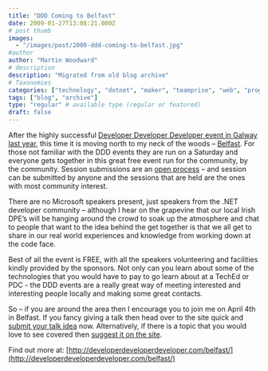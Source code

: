 ```yaml
---
title: "DDD Coming to Belfast"
date: 2009-01-27T13:08:21.000Z
# post thumb
images:
  - "/images/post/2009-ddd-coming-to-belfast.jpg"
#author
author: "Martin Woodward"
# description
description: "Migrated from old blog archive"
# Taxonomies
categories: ["technology", "dotnet", "maker", "teamprise", "web", "programming", "personal"]
tags: ["blog", "archive"]
type: "regular" # available type (regular or featured)
draft: false
---
```

[](http://developerdeveloperdeveloper.com/belfast/) After the highly successful [Developer Developer Developer event in Galway last year](http://www.woodwardweb.com/dotnet/ddd_is_coming_t.html), this time it is moving north to my neck of the woods – [Belfast](http://developerdeveloperdeveloper.com/belfast/). For those not familiar with the DDD events they are run on a Saturday and everyone gets together in this great free event run for the community, by the community.  Session submissions are an [open process](http://developerdeveloperdeveloper.com/belfast/Speaker/AddSession.aspx) – and session can be submitted by anyone and the sessions that are held are the ones with most community interest.  

There are no Microsoft speakers present, just speakers from the .NET developer community – although I hear on the grapevine that our local Irish DPE’s will be hanging around the crowd to soak up the atmosphere and chat to people that want to the idea behind the get together is that we all get to share in our real world experiences and knowledge from working down at the code face.  

Best of all the event is FREE, with all the speakers volunteering and facilities kindly provided by the sponsors.  Not only can you learn about some of the technologies that you would have to pay to go learn about at a TechEd or PDC - the DDD events are a really great way of meeting interested and interesting people locally and making some great contacts.  

So – if you are around the area then I encourage you to join me on April 4th in Belfast.  If you fancy giving a talk then head over to the site quick and [submit your talk idea](http://developerdeveloperdeveloper.com/belfast/Speaker/AddSession.aspx) now.  Alternatively, if there is a topic that you would love to see covered then [suggest it on the site](http://developerdeveloperdeveloper.com/belfast/Users/RequestASession.aspx).  

Find out more at: [http://developerdeveloperdeveloper.com/belfast/](http://developerdeveloperdeveloper.com/belfast/)
